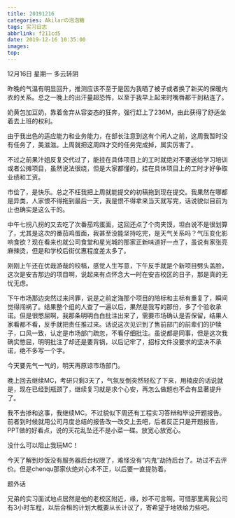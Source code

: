 ```yaml
---
title: 20191216
categories: Akilarの泡泡糖
tags: 实习日志
abbrlink: f211cd5
date: 2019-12-16 10:35:00
images:
top:
---
```

12月16日 星期一 多云转阴

昨晚的气温有明显回升，推测应该不至于是因为我晒了被子或者换了新买的保暖内衣的关系。总之一晚上的出汗量超恐怖，以至于我早上起来时嘴唇都干到粘连了。

奶黄包加豆奶，靠着舍弃从容姿态的狂奔，强行赶上了236M，由此获得了舒适坐着去上班的权利。

由于我出色的适应能力和业务能力，在部长注意到这有个闲人之前，这周我暂时没有任务了，美滋滋。上周就把这周四才交的任务完成掉，属实厉害了。

不过之前果汁姐反复交代过了，能挂在具体项目上的工时就绝对不要送给学习培训或者公摊项目，虽然说法很绕，但是大家都懂的，挂在具体项目上的工时才好争取业绩和工资。

市侩了，是快乐。总之不枉我把上周就能提交的初稿拖到现在提交。我果然在哪都是异类，人家恨不得拖到最后一天，我是恨不得拿来当天就写完，话说貌似目前为止也确实是这么干的。

中午七拐八拐的又去吃了次番茄鸡蛋面，这回还点了个肉夹馍，坦白说不是很划算了，尤其是这次的番茄鸡蛋面，我甚至没能坚持吃完，是天气关系吗？气压变化影响食欲？现在看来也就公司食堂和星光城的那家正新味道好一点了，虽说有家张亮麻辣烫，但是和学校后街优惠程度差太多了。

刚刚上午还在优哉游哉的校稿，感觉人生写意，下午反手就是个新项目劈头盖脸，这次是安吉那边的项目啊，说起来有点怀念大一时在安吉校区的日子，那是真的无忧无虑。

下午市场那边突然过来问罪，说是之前定海那个项目的陪标和主标有重复了，瞬间觉得闯祸了。结果整个组的人查了一遍以后，果然是我写的那份，多了个验收承诺。但是很憋屈啊，我那条明明白白批注出来了，需要市场确认是否保留，结果人家看都不看，反手就把责任推过来。话说这次见识到了售前部门的前辈们的护犊子，口风一致，认定是市场部门疏忽，不看仔细批注。虽说都是同事，但是这次我确实憋屈，明明批注了却还是要背锅，以后记牢了，招标文件没要求的坚决不承诺，绝不多写一个字。

今天要先气一气的，明天再原谅市场部门。

晚上回去继续MC，考研只剩3天了，气氛反倒突然轻松了下来，用楠皮的话说就是，现在已经到瓶颈了，继续复习就是求个心安，再怎么做题也不会有显著提升了。

我不去掺和这事，我继续MC。不过貌似下周还有工程实习答辩和毕设开题报告。前者到时候就用公司月度总结的报告改一改交上去吧，后者反正只是开题报告，PPT做的好看点，说的天花乱坠还不是小菜一碟。放宽心放宽心。

没什么可以阻止我玩MC！

今天了解到炒饭没有服务器后台权限了，难怪没有“内鬼”劫持后台了。功过不去评价。但是chenqu那家伙绝对心术不正，以后要一直提防着。

题外话

兄弟的实习面试地点居然是他的老校区附近，缘，妙不可言啊。可惜那里离我公司有3小时车程，以后合租的计划大概要从长计议了，寄希望于地铁给力些吧。

